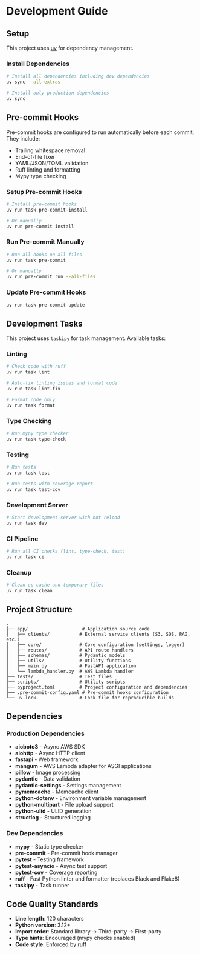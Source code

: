 # Development Guide

## Setup

This project uses [uv](https://github.com/astral-sh/uv) for dependency management.

### Install Dependencies

```bash
# Install all dependencies including dev dependencies
uv sync --all-extras

# Install only production dependencies
uv sync
```

## Pre-commit Hooks

Pre-commit hooks are configured to run automatically before each commit. They include:
- Trailing whitespace removal
- End-of-file fixer
- YAML/JSON/TOML validation
- Ruff linting and formatting
- Mypy type checking

### Setup Pre-commit Hooks

```bash
# Install pre-commit hooks
uv run task pre-commit-install

# Or manually
uv run pre-commit install
```

### Run Pre-commit Manually

```bash
# Run all hooks on all files
uv run task pre-commit

# Or manually
uv run pre-commit run --all-files
```

### Update Pre-commit Hooks

```bash
uv run task pre-commit-update
```

## Development Tasks

This project uses `taskipy` for task management. Available tasks:

### Linting

```bash
# Check code with ruff
uv run task lint

# Auto-fix linting issues and format code
uv run task lint-fix

# Format code only
uv run task format
```

### Type Checking

```bash
# Run mypy type checker
uv run task type-check
```

### Testing

```bash
# Run tests
uv run task test

# Run tests with coverage report
uv run task test-cov
```

### Development Server

```bash
# Start development server with hot reload
uv run task dev
```

### CI Pipeline

```bash
# Run all CI checks (lint, type-check, test)
uv run task ci
```

### Cleanup

```bash
# Clean up cache and temporary files
uv run task clean
```

## Project Structure

```
.
├── app/                    # Application source code
│   ├── clients/           # External service clients (S3, SQS, RAG, etc.)
│   ├── core/              # Core configuration (settings, logger)
│   ├── routes/            # API route handlers
│   ├── schemas/           # Pydantic models
│   ├── utils/             # Utility functions
│   ├── main.py            # FastAPI application
│   └── lambda_handler.py  # AWS Lambda handler
├── tests/                 # Test files
├── scripts/               # Utility scripts
├── pyproject.toml         # Project configuration and dependencies
├── .pre-commit-config.yaml # Pre-commit hooks configuration
└── uv.lock                # Lock file for reproducible builds
```

## Dependencies

### Production Dependencies
- **aioboto3** - Async AWS SDK
- **aiohttp** - Async HTTP client
- **fastapi** - Web framework
- **mangum** - AWS Lambda adapter for ASGI applications
- **pillow** - Image processing
- **pydantic** - Data validation
- **pydantic-settings** - Settings management
- **pymemcache** - Memcache client
- **python-dotenv** - Environment variable management
- **python-multipart** - File upload support
- **python-ulid** - ULID generation
- **structlog** - Structured logging

### Dev Dependencies
- **mypy** - Static type checker
- **pre-commit** - Pre-commit hook manager
- **pytest** - Testing framework
- **pytest-asyncio** - Async test support
- **pytest-cov** - Coverage reporting
- **ruff** - Fast Python linter and formatter (replaces Black and Flake8)
- **taskipy** - Task runner

## Code Quality Standards

- **Line length**: 120 characters
- **Python version**: 3.12+
- **Import order**: Standard library → Third-party → First-party
- **Type hints**: Encouraged (mypy checks enabled)
- **Code style**: Enforced by ruff
